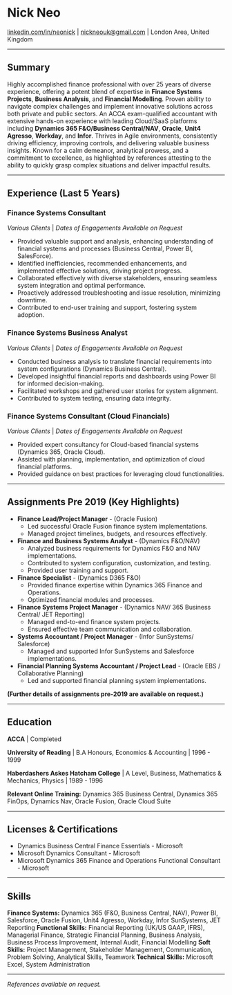 # Nick Neo
[linkedin.com/in/neonick](https://www.linkedin.com/in/neonick/) | nickneouk@gmail.com | London Area, United Kingdom

---

## Summary

Highly accomplished finance professional with over 25 years of diverse experience, offering a potent blend of expertise in **Finance Systems Projects**, **Business Analysis**, and **Financial Modelling**. Proven ability to navigate complex challenges and implement innovative solutions across both private and public sectors. An ACCA exam-qualified accountant with extensive hands-on experience with leading Cloud/SaaS platforms including **Dynamics 365 F&O/Business Central/NAV**, **Oracle**, **Unit4 Agresso**, **Workday**, and **Infor**. Thrives in Agile environments, consistently driving efficiency, improving controls, and delivering valuable business insights. Known for a calm demeanor, analytical prowess, and a commitment to excellence, as highlighted by references attesting to the ability to quickly grasp complex situations and deliver impactful results.

---

## Experience (Last 5 Years)

### Finance Systems Consultant
*Various Clients* | *Dates of Engagements Available on Request*

* Provided valuable support and analysis, enhancing understanding of financial systems and processes (Business Central, Power BI, SalesForce).
* Identified inefficiencies, recommended enhancements, and implemented effective solutions, driving project progress.
* Collaborated effectively with diverse stakeholders, ensuring seamless system integration and optimal performance.
* Proactively addressed troubleshooting and issue resolution, minimizing downtime.
* Contributed to end-user training and support, fostering system adoption.

### Finance Systems Business Analyst
*Various Clients* | *Dates of Engagements Available on Request*

* Conducted business analysis to translate financial requirements into system configurations (Dynamics Business Central).
* Developed insightful financial reports and dashboards using Power BI for informed decision-making.
* Facilitated workshops and gathered user stories for system alignment.
* Contributed to system testing, ensuring data integrity.

### Finance Systems Consultant (Cloud Financials)
*Various Clients* | *Dates of Engagements Available on Request*

* Provided expert consultancy for Cloud-based financial systems (Dynamics 365, Oracle Cloud).
* Assisted with planning, implementation, and optimization of cloud financial platforms.
* Provided guidance on best practices for leveraging cloud functionalities.

---

## Assignments Pre 2019 (Key Highlights)

* **Finance Lead/Project Manager** - (Oracle Fusion)
    * Led successful Oracle Fusion finance system implementations.
    * Managed project timelines, budgets, and resources effectively.
* **Finance and Business Systems Analyst** - (Dynamics F&O/NAV)
    * Analyzed business requirements for Dynamics F&O and NAV implementations.
    * Contributed to system configuration, customization, and testing.
    * Provided user training and support.
* **Finance Specialist** - (Dynamics D365 F&O)
    * Provided finance expertise within Dynamics 365 Finance and Operations.
    * Optimized financial modules and processes.
* **Finance Systems Project Manager** - (Dynamics NAV/ 365 Business Central/ JET Reporting)
    * Managed end-to-end finance system projects.
    * Ensured effective team communication and collaboration.
* **Systems Accountant / Project Manager** - (Infor SunSystems/ Salesforce)
    * Managed and supported Infor SunSystems and Salesforce implementations.
* **Financial Planning Systems Accountant / Project Lead** - (Oracle EBS / Collaborative Planning)
    * Led and supported financial planning system implementations.

**(Further details of assignments pre-2019 are available on request.)**

---

## Education

**ACCA** | Completed

**University of Reading** | B.A Honours, Economics & Accounting | 1996 - 1999

**Haberdashers Askes Hatcham College** | A Level, Business, Mathematics & Mechanics, Physics | 1989 - 1996

**Relevant Online Training:** Dynamics 365 Business Central, Dynamics 365 FinOps, Dynamics Nav, Oracle Fusion, Oracle Cloud Suite

---

## Licenses & Certifications

* Dynamics Business Central Finance Essentials - Microsoft
* Microsoft Dynamics Consultant - Microsoft
* Microsoft Dynamics 365 Finance and Operations Functional Consultant - Microsoft

---

## Skills

**Finance Systems:** Dynamics 365 (F&O, Business Central, NAV), Power BI, Salesforce, Oracle Fusion, Unit4 Agresso, Workday, Infor SunSystems, JET Reporting
**Functional Skills:** Financial Reporting (UK/US GAAP, IFRS), Managerial Finance, Strategic Financial Planning, Business Analysis, Business Process Improvement, Internal Audit, Financial Modelling
**Soft Skills:** Project Management, Stakeholder Management, Communication, Problem Solving, Analytical Skills, Teamwork
**Technical Skills:** Microsoft Excel, System Administration

---

*References available on request.*
